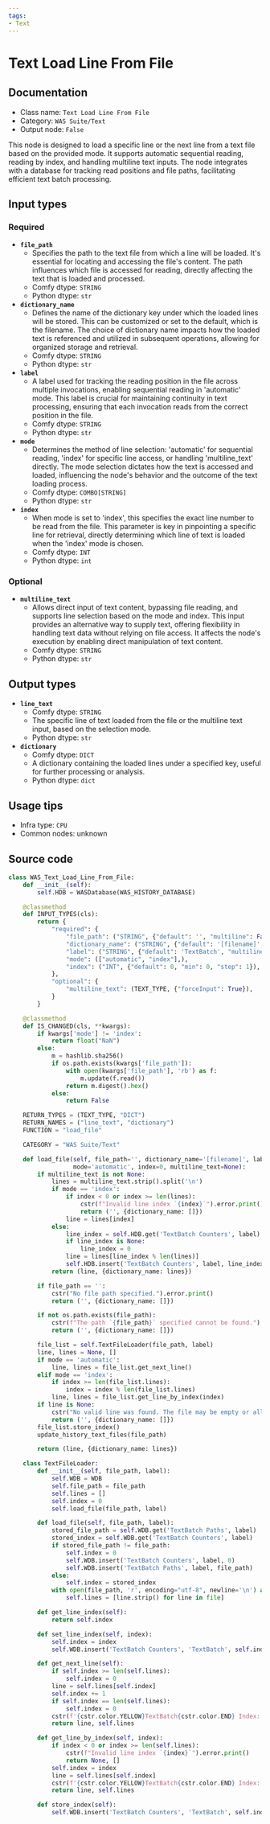 ```yaml
---
tags:
- Text
---
```


# Text Load Line From File
## Documentation
- Class name: `Text Load Line From File`
- Category: `WAS Suite/Text`
- Output node: `False`

This node is designed to load a specific line or the next line from a text file based on the provided mode. It supports automatic sequential reading, reading by index, and handling multiline text inputs. The node integrates with a database for tracking read positions and file paths, facilitating efficient text batch processing.
## Input types
### Required
- **`file_path`**
    - Specifies the path to the text file from which a line will be loaded. It's essential for locating and accessing the file's content. The path influences which file is accessed for reading, directly affecting the text that is loaded and processed.
    - Comfy dtype: `STRING`
    - Python dtype: `str`
- **`dictionary_name`**
    - Defines the name of the dictionary key under which the loaded lines will be stored. This can be customized or set to the default, which is the filename. The choice of dictionary name impacts how the loaded text is referenced and utilized in subsequent operations, allowing for organized storage and retrieval.
    - Comfy dtype: `STRING`
    - Python dtype: `str`
- **`label`**
    - A label used for tracking the reading position in the file across multiple invocations, enabling sequential reading in 'automatic' mode. This label is crucial for maintaining continuity in text processing, ensuring that each invocation reads from the correct position in the file.
    - Comfy dtype: `STRING`
    - Python dtype: `str`
- **`mode`**
    - Determines the method of line selection: 'automatic' for sequential reading, 'index' for specific line access, or handling 'multiline_text' directly. The mode selection dictates how the text is accessed and loaded, influencing the node's behavior and the outcome of the text loading process.
    - Comfy dtype: `COMBO[STRING]`
    - Python dtype: `str`
- **`index`**
    - When mode is set to 'index', this specifies the exact line number to be read from the file. This parameter is key in pinpointing a specific line for retrieval, directly determining which line of text is loaded when the 'index' mode is chosen.
    - Comfy dtype: `INT`
    - Python dtype: `int`
### Optional
- **`multiline_text`**
    - Allows direct input of text content, bypassing file reading, and supports line selection based on the mode and index. This input provides an alternative way to supply text, offering flexibility in handling text data without relying on file access. It affects the node's execution by enabling direct manipulation of text content.
    - Comfy dtype: `STRING`
    - Python dtype: `str`
## Output types
- **`line_text`**
    - Comfy dtype: `STRING`
    - The specific line of text loaded from the file or the multiline text input, based on the selection mode.
    - Python dtype: `str`
- **`dictionary`**
    - Comfy dtype: `DICT`
    - A dictionary containing the loaded lines under a specified key, useful for further processing or analysis.
    - Python dtype: `dict`
## Usage tips
- Infra type: `CPU`
- Common nodes: unknown


## Source code
```python
class WAS_Text_Load_Line_From_File:
    def __init__(self):
        self.HDB = WASDatabase(WAS_HISTORY_DATABASE)

    @classmethod
    def INPUT_TYPES(cls):
        return {
            "required": {
                "file_path": ("STRING", {"default": '', "multiline": False}),
                "dictionary_name": ("STRING", {"default": '[filename]', "multiline": False}),
                "label": ("STRING", {"default": 'TextBatch', "multiline": False}),
                "mode": (["automatic", "index"],),
                "index": ("INT", {"default": 0, "min": 0, "step": 1}),
            },
            "optional": {
                "multiline_text": (TEXT_TYPE, {"forceInput": True}),
            }
        }

    @classmethod
    def IS_CHANGED(cls, **kwargs):
        if kwargs['mode'] != 'index':
            return float("NaN")
        else:
            m = hashlib.sha256()
            if os.path.exists(kwargs['file_path']):
                with open(kwargs['file_path'], 'rb') as f:
                    m.update(f.read())
                return m.digest().hex()
            else:
                return False

    RETURN_TYPES = (TEXT_TYPE, "DICT")
    RETURN_NAMES = ("line_text", "dictionary")
    FUNCTION = "load_file"

    CATEGORY = "WAS Suite/Text"

    def load_file(self, file_path='', dictionary_name='[filename]', label='TextBatch',
                  mode='automatic', index=0, multiline_text=None):
        if multiline_text is not None:
            lines = multiline_text.strip().split('\n')
            if mode == 'index':
                if index < 0 or index >= len(lines):
                    cstr(f"Invalid line index `{index}`").error.print()
                    return ('', {dictionary_name: []})
                line = lines[index]
            else:
                line_index = self.HDB.get('TextBatch Counters', label)
                if line_index is None:
                    line_index = 0
                line = lines[line_index % len(lines)]
                self.HDB.insert('TextBatch Counters', label, line_index + 1)
            return (line, {dictionary_name: lines})

        if file_path == '':
            cstr("No file path specified.").error.print()
            return ('', {dictionary_name: []})

        if not os.path.exists(file_path):
            cstr(f"The path `{file_path}` specified cannot be found.").error.print()
            return ('', {dictionary_name: []})

        file_list = self.TextFileLoader(file_path, label)
        line, lines = None, []
        if mode == 'automatic':
            line, lines = file_list.get_next_line()
        elif mode == 'index':
            if index >= len(file_list.lines):
                index = index % len(file_list.lines)
            line, lines = file_list.get_line_by_index(index)
        if line is None:
            cstr("No valid line was found. The file may be empty or all lines have been read.").error.print()
            return ('', {dictionary_name: []})
        file_list.store_index()
        update_history_text_files(file_path)

        return (line, {dictionary_name: lines})

    class TextFileLoader:
        def __init__(self, file_path, label):
            self.WDB = WDB
            self.file_path = file_path
            self.lines = []
            self.index = 0
            self.load_file(file_path, label)

        def load_file(self, file_path, label):
            stored_file_path = self.WDB.get('TextBatch Paths', label)
            stored_index = self.WDB.get('TextBatch Counters', label)
            if stored_file_path != file_path:
                self.index = 0
                self.WDB.insert('TextBatch Counters', label, 0)
                self.WDB.insert('TextBatch Paths', label, file_path)
            else:
                self.index = stored_index
            with open(file_path, 'r', encoding="utf-8", newline='\n') as file:
                self.lines = [line.strip() for line in file]

        def get_line_index(self):
            return self.index

        def set_line_index(self, index):
            self.index = index
            self.WDB.insert('TextBatch Counters', 'TextBatch', self.index)

        def get_next_line(self):
            if self.index >= len(self.lines):
                self.index = 0
            line = self.lines[self.index]
            self.index += 1
            if self.index == len(self.lines):
                self.index = 0
            cstr(f'{cstr.color.YELLOW}TextBatch{cstr.color.END} Index: {self.index}').msg.print()
            return line, self.lines

        def get_line_by_index(self, index):
            if index < 0 or index >= len(self.lines):
                cstr(f"Invalid line index `{index}`").error.print()
                return None, []
            self.index = index
            line = self.lines[self.index]
            cstr(f'{cstr.color.YELLOW}TextBatch{cstr.color.END} Index: {self.index}').msg.print()
            return line, self.lines

        def store_index(self):
            self.WDB.insert('TextBatch Counters', 'TextBatch', self.index)

```
